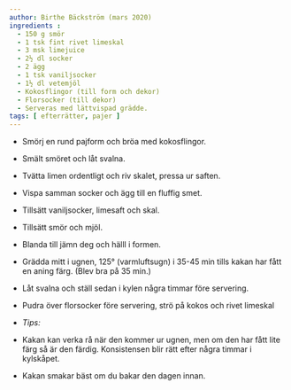```yaml
---
author: Birthe Bäckström (mars 2020)
ingredients :
  - 150 g smör
  - 1 tsk fint rivet limeskal
  - 3 msk limejuice
  - 2½ dl socker
  - 2 ägg
  - 1 tsk vaniljsocker
  - 1½ dl vetemjöl
  - Kokosflingor (till form och dekor)
  - Florsocker (till dekor)
  - Serveras med lättvispad grädde. 
tags: [ efterrätter, pajer ]
---
```

* Smörj en rund pajform och bröa med kokosflingor.
* Smält smöret och låt svalna.
* Tvätta limen ordentligt och riv skalet, pressa ur saften.
* Vispa samman socker och ägg till en fluffig smet.
* Tillsätt vaniljsocker, limesaft och skal. 
* Tillsätt smör och mjöl.
* Blanda till jämn deg och hälll i formen.
* Grädda mitt i ugnen, 125° (varmluftsugn) i 35-45 min tills kakan har fått en aning färg. (Blev bra på 35 min.)
* Låt svalna och ställ sedan i kylen några timmar före servering.
* Pudra över florsocker före servering, strö på kokos och rivet limeskal

* *Tips:*
* Kakan kan verka rå när den kommer ur ugnen, men om den har fått lite färg så är den färdig. Konsistensen blir rätt efter några timmar i kylskåpet.
* Kakan smakar bäst om du bakar den dagen innan.
